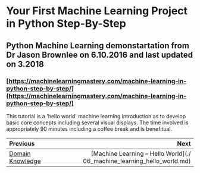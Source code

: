 # Your First Machine Learning Project in Python Step-By-Step

## Python Machine Learning demonstartation from Dr Jason Brownlee on 6.10.2016 and last updated on 3.2018
### [https://machinelearningmastery.com/machine-learning-in-python-step-by-step/](https://machinelearningmastery.com/machine-learning-in-python-step-by-step/)

This tutorial is a 'hello world' machine learning introduction as to develop basic core concepts including several visual displays. 
The time involved is appropriately 90 minutes including a coffee break and is benefitual.

| Previous | Next |
|:---------|-----:|
| [Domain Knowledge](./05_domain_knowledge.md) | [Machine Learning – Hello World](./ 06_machine_learning_hello_world.md) | 
